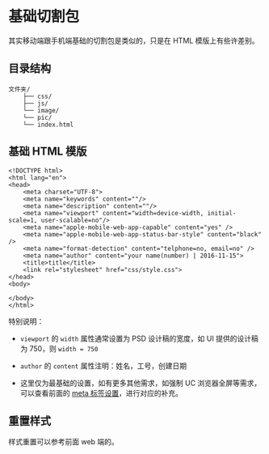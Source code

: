 # 基础切割包

其实移动端跟手机端基础的切割包是类似的，只是在 HTML 模版上有些许差别。

## 目录结构

```
文件夹/
    ├── css/
    ├── js/
    └── image/
    └── pic/
    └── index.html
```

## 基础 HTML 模版

```
<!DOCTYPE html>
<html lang="en">
<head>
    <meta charset="UTF-8">
    <meta name="keywords" content=""/>
    <meta name="description" content=""/>
    <meta name="viewport" content="width=device-width, initial-scale=1, user-scalable=no"/>
    <meta name="apple-mobile-web-app-capable" content="yes" />
    <meta name="apple-mobile-web-app-status-bar-style" content="black" />
    <meta name="format-detection" content="telphone=no, email=no" />
    <meta name="author" content="your name(number) | 2016-11-15">
    <title>title</title>
    <link rel="stylesheet" href="css/style.css">
</head>
<body>

</body>
</html>
```

特别说明：

* `viewport` 的 `width` 属性通常设置为 PSD 设计稿的宽度，如 UI 提供的设计稿为 750，则 `width = 750`

* `author` 的 `content` 属性注明：姓名，工号，创建日期

* 这里仅为最基础的设置，如有更多其他需求，如强制 UC 浏览器全屏等需求，可以查看前面的 [meta 标签设置](/chapter1/06_05_01_meta.md)，进行对应的补充。


## 重置样式

样式重置可以参考前面 web 端的。

